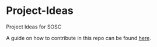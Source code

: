 # Project-Ideas
Project Ideas for SOSC

A guide on how to contribute in this repo can be found [here].

[here]: https://github.com/Shibpur-Open-Source-Community/Project-Ideas/blob/master/CONTRIBUTING.md
